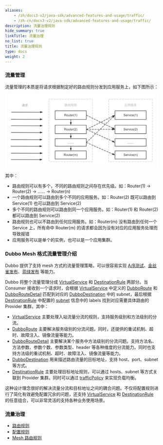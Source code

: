 ```yaml
---
aliases:
    - /zh/docs3-v2/java-sdk/advanced-features-and-usage/traffic/
    - /zh-cn/docs3-v2/java-sdk/advanced-features-and-usage/traffic/
description: 流量治理规则
hide_summary: true
linkTitle: 流量治理
no_list: true
title: 流量治理规则
type: docs
weight: 2
---
```









### 流量管理

流量管理的本质是将请求根据制定好的路由规则分发到应用服务上，如下图所示：

![What is traffic control](/imgs/v3/concepts/what-is-traffic-control.png)

其中：
+ 路由规则可以有多个，不同的路由规则之间存在优先级。如：Router(1) -> Router(2) -> …… -> Router(n)
+ 一个路由规则可以路由到多个不同的应用服务。如：Router(2) 既可以路由到 Service(1) 也可以路由到 Service(2)
+ 多个不同的路由规则可以路由到同一个应用服务。如：Router(1) 和 Router(2) 都可以路由到 Service(2)
+ 路由规则也可以不路由到任何应用服务。如：Router(m) 没有路由到任何一个 Service 上，所有命中 Router(m) 的请求都会因为没有对应的应用服务处理而导致报错
+ 应用服务可以是单个的实例，也可以是一个应用集群。

### Dubbo Mesh 格式流量管理介绍

Dubbo 提供了支持 mesh 方式的流量管理策略，可以很容易实现 [A/B测试](./mesh-style/ab-testing-deployment/)、[金丝雀发布](./mesh-style/canary-deployment/)、[蓝绿发布](./mesh-style/blue-green-deployment/) 等能力。

Dubbo 将整个流量管理分成 [VirtualService](./mesh-style/virtualservice/) 和 [DestinationRule](./mesh-style/destination-rule/) 两部分。当 Consumer 接收到一个请求时，会根据 [VirtualService](./mesh-style/virtualservice/) 中定义的 [DubboRoute](./mesh-style/virtualservice/#dubboroute) 和 [DubboRouteDetail](./mesh-style/virtualservice/#dubboroutedetail) 匹配到对应的 [DubboDestination](./mesh-style/virtualservice/#dubbodestination) 中的 subnet，最后根据 [DestinationRule](./mesh-style/destination-rule/) 中配置的 [subnet](./mesh-style/destination-rule/#subset) 信息中的 labels 找到对应需要具体路由的 Provider 集群。其中：

+ [VirtualService](./mesh-style/virtualservice/) 主要处理入站流量分流的规则，支持服务级别和方法级别的分流。
+ [DubboRoute](./mesh-style/virtualservice/#dubboroute) 主要解决服务级别的分流问题。同时，还提供的重试机制、超时、故障注入、镜像流量等能力。
+ [DubboRouteDetail](./mesh-style/virtualservice/#dubboroutedetail) 主要解决某个服务中方法级别的分流问题。支持方法名、方法参数、参数个数、参数类型、header 等各种维度的分流能力。同时也支持方法级的重试机制、超时、故障注入、镜像流量等能力。
+ [DubboDestination](./mesh-style/virtualservice/#dubbodestination) 用来描述路由流量的目标地址，支持 host、port、subnet 等方式。
+ [DestinationRule](./mesh-style/destination-rule/) 主要处理目标地址规则，可以通过 hosts、subnet 等方式关联到 Provider 集群。同时可以通过 [trafficPolicy](./mesh-style/destination-rule/#trafficpolicy) 来实现负载均衡。

这种设计理念很好的解决流量分流和目标地址之间的耦合问题。不仅将配置规则进行了简化有效避免配置冗余的问题，还支持 [VirtualService](./mesh-style/virtualservice/) 和 [DestinationRule](./mesh-style/destination-rule/) 的任意组合，可以非常灵活的支持各种业务使用场景。

### 流量治理
- [路由规则](./routing-rule/)
- [配置规则](./config-rule/)
- [Mesh 路由规则](./mesh-style)